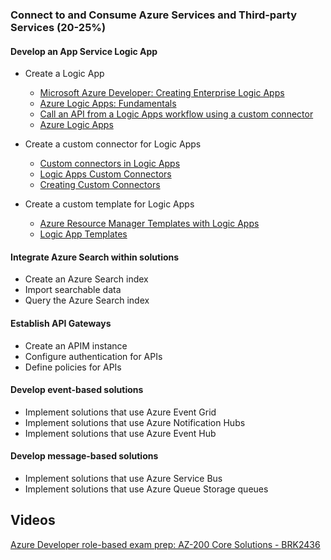 ### Connect to and Consume Azure Services and Third-party Services (20-25%)

#### Develop an App Service Logic App

- Create a Logic App
  - [Microsoft Azure Developer: Creating Enterprise Logic Apps](https://app.pluralsight.com/library/courses/microsoft-azure-enterprise-logic-app-creating/table-of-contents)
  - [Azure Logic Apps: Fundamentals](https://app.pluralsight.com/library/courses/azure-logic-apps-fundamentals/table-of-contents)
  - [Call an API from a Logic Apps workflow using a custom connector](https://docs.microsoft.com/en-us/learn/modules/logic-apps-and-custom-connectors/)
  - [Azure Logic Apps](https://docs.microsoft.com/en-us/azure/logic-apps/)
  
- Create a custom connector for Logic Apps
  - [Custom connectors in Logic Apps](https://docs.microsoft.com/en-us/azure/logic-apps/custom-connector-overview)
  - [Logic Apps Custom Connectors](https://app.pluralsight.com/player?course=microsoft-azure-enterprise-logic-app-creating&author=stephen-thomas&name=9cfbf4ab-cdb4-429c-9001-9444e34953da&clip=6&mode=live)
  - [Creating Custom Connectors](https://app.pluralsight.com/player?course=azure-logic-apps-fundamentals&author=stephen-thomas&name=87e769f1-2d32-41d5-8201-b6ad20b8a8e2&clip=0&mode=live)
- Create a custom template for Logic Apps
  - [Azure Resource Manager Templates with Logic Apps](https://app.pluralsight.com/player?course=microsoft-azure-enterprise-logic-app-creating&author=stephen-thomas&name=9cfbf4ab-cdb4-429c-9001-9444e34953da&clip=2&mode=live)
  - [Logic App Templates](https://docs.microsoft.com/en-us/azure/logic-apps/logic-apps-create-logic-apps-from-templates)

#### Integrate Azure Search within solutions

- Create an Azure Search index
- Import searchable data
- Query the Azure Search index

#### Establish API Gateways

- Create an APIM instance
- Configure authentication for APIs
- Define policies for APIs

#### Develop event-based solutions

- Implement solutions that use Azure Event Grid
- Implement solutions that use Azure Notification Hubs
- Implement solutions that use Azure Event Hub

#### Develop message-based solutions

- Implement solutions that use Azure Service Bus
- Implement solutions that use Azure Queue Storage queues

## Videos

[Azure Developer role-based exam prep: AZ-200 Core Solutions - BRK2436](https://www.youtube.com/watch?v=nWpNe5bbzz8)

